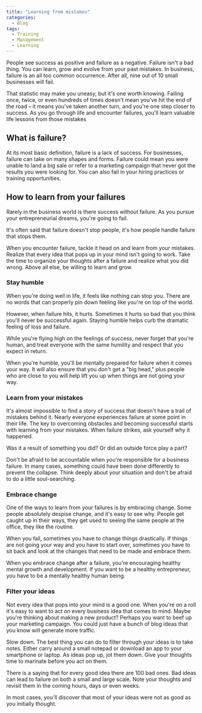 ```yaml
---
title: "Learning from mistakes"
categories:
  - Blog
tags:
  - Training
  - Management
  - Learning
---
```


 People see success as positive and failure as a negative. Failure isn't a bad thing. You can learn, grow and evolve from your past mistakes. In business, failure is an all too common occurrence. After all, nine out of 10 small businesses will fail.
 
 That statistic may make you uneasy, but it's one worth knowing. Failing once, twice, or even hundreds of times doesn't mean you've hit the end of the road – it means you've taken another turn, and you're one step closer to success. As you go through life and encounter failures, you'll learn valuable life lessons from those mistakes
 
<h2>What is failure?</h2>

At its most basic definition, failure is a lack of success. For businesses, failure can take on many shapes and forms. Failure could mean you were unable to land a big sale or refer to a marketing campaign that never got the results you were looking for. You can also fail in your hiring practices or training opportunities.


<h2>How to learn from your failures</h2>

Rarely in the business world is there success without failure. As you pursue your entrepreneurial dreams, you're going to fail.

It's often said that failure doesn't stop people, it's how people handle failure that stops them. 

When you encounter failure, tackle it head on and learn from your mistakes. Realize that every idea that pops up in your mind isn't going to work. Take the time to organize your thoughts after a failure and realize what you did wrong. Above all else, be willing to learn and grow.

<h3>Stay humble</h3>

When you're doing well in life, it feels like nothing can stop you. There are no words that can properly pin down feeling like you're on top of the world. 

However, when failure hits, it hurts. Sometimes it hurts so bad that you think you'll never be successful again. Staying humble helps curb the dramatic feeling of loss and failure.

While you're flying high on the feelings of success, never forget that you're human, and treat everyone with the same humility and respect that you expect in return. 

When you're humble, you'll be mentally prepared for failure when it comes your way. It will also ensure that you don't get a "big head," plus people who are close to you will help lift you up when things are not going your way.  

<h3>Learn from your mistakes</h3>

It's almost impossible to find a story of success that doesn't have a trail of mistakes behind it. Nearly everyone experiences failure at some point in their life. The key to overcoming obstacles and becoming successful starts with learning from your mistakes. When failure strikes, ask yourself why it happened. 

Was it a result of something you did? Or did an outside force play a part?

Don't be afraid to be accountable when you're responsible for a business failure. In many cases, something could have been done differently to prevent the collapse. Think deeply about your situation and don't be afraid to do a little soul-searching.

<h3>Embrace change</h3>

One of the ways to learn from your failures is by embracing change. Some people absolutely despise change, and it's easy to see why. People get caught up in their ways, they get used to seeing the same people at the office, they like the routine.

When you fail, sometimes you have to change things drastically. If things are not going your way and you have to start over, sometimes you have to sit back and look at the changes that need to be made and embrace them.

When you embrace change after a failure, you're encouraging healthy mental growth and development. If you want to be a healthy entrepreneur, you have to be a mentally healthy human being.

<h3>Filter your ideas</h3>

Not every idea that pops into your mind is a good one. When you're on a roll it's easy to want to act on every business idea that comes to mind. Maybe you're thinking about making a new product? Perhaps you want to beef up your marketing campaign. You could just have a bunch of blog ideas that you know will generate more traffic.

Slow down. The best thing you can do to filter through your ideas is to take notes. Either carry around a small notepad or download an app to your smartphone or laptop. As ideas pop up, jot them down. Give your thoughts time to marinate before you act on them.

There is a saying that for every good idea there are 100 bad ones. Bad ideas can lead to failure on both a small and large scale. Note your thoughts and revisit them in the coming hours, days or even weeks. 

In most cases, you'll discover that most of your ideas were not as good as you initially thought.